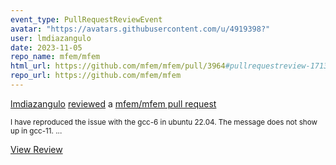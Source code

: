 ```yaml
---
event_type: PullRequestReviewEvent
avatar: "https://avatars.githubusercontent.com/u/4919398?"
user: lmdiazangulo
date: 2023-11-05
repo_name: mfem/mfem
html_url: https://github.com/mfem/mfem/pull/3964#pullrequestreview-1713962130
repo_url: https://github.com/mfem/mfem
---
```


<a href='https://github.com/lmdiazangulo' target='_blank'>lmdiazangulo</a> <a href='https://github.com/mfem/mfem/pull/3964#pullrequestreview-1713962130' target='_blank'>reviewed</a> a <a href='https://github.com/mfem/mfem/pull/3964' target='_blank'>mfem/mfem pull request</a>

<small>I have reproduced the issue with the gcc-6 in ubuntu 22.04. The message does not show up in gcc-11....</small>

<a href='https://github.com/mfem/mfem/pull/3964#pullrequestreview-1713962130' target='_blank'>View Review</a>